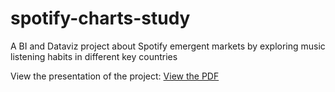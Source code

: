 # spotify-charts-study
A BI and Dataviz project about Spotify emergent markets by exploring music listening habits in different key countries

View the presentation of the project: [View the PDF](./spotify_charts_presentation.pdf')

